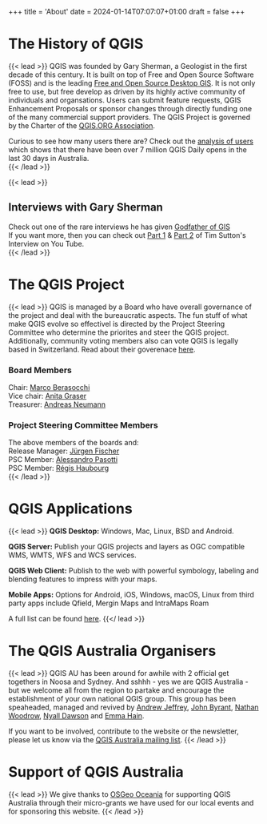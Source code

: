 +++
title = 'About'
date = 2024-01-14T07:07:07+01:00
draft = false
+++

# The History of QGIS
{{< lead >}}
QGIS was founded by Gary Sherman, a Geologist in the first decade of this century. It is built on top of Free and Open Source Software (FOSS) and is the leading [Free and Open Source Desktop GIS](https://www.osgeo.org/projects/qgis/). It is not only free to use, but free develop as driven by its highly active community of individuals and organsations. Users can submit feature requests, QGIS Enhancement Proposals or sponsor changes through directly funding one of the many commercial support providers. The QGIS Project is governed by the Charter of the [QGIS.ORG Association](https://www.qgis.org/en/site/getinvolved/governance/charter/index.html).   

Curious to see how many users there are? Check out the [analysis of users](https://analytics.qgis.org/) which shows that there have been over 7 million QGIS Daily opens in the last 30 days in Australia.     
{{< /lead >}}

{{< lead >}}
## Interviews with Gary Sherman
Check out one of the rare interviews he has given [Godfather of GIS](https://www.xyht.com/spatial-itgis/godfather-of-qgis/)  
If you want more, then you can check out [Part 1](https://youtu.be/-CuSMDjhmow?si=tzocI9GuS0vJ7MKo) & [Part 2](https://youtu.be/OeeF7bXQRsc?si=XVlRryqgKd6bM1Gj) of Tim Sutton's Interview on You Tube.  
{{< /lead >}}

# The QGIS Project
{{< lead >}}
QGIS is managed by a Board who have overall governance of the project and deal with the bureaucratic aspects. The fun stuff of what make QGIS evolve so effectivel is directed by the Project Steering Committee who determine the priorites and steer the QGIS project. Additionally, community voting members also can vote  QGIS is legally based in Switzerland. Read about their goverenace [here](https://www.qgis.org/en/site/getinvolved/governance/governance.html).   

### Board Members
Chair: [Marco Berasocchi](https://www.osgeo.org/member/bernasocchi/)  
Vice chair: [Anita Graser](https://www.osgeo.org/member/anita-graser/)  
Treasurer: [Andreas Neumann](https://www.linkedin.com/in/andreas-neumann-a10114277/)  

### Project Steering Committee Members
The above members of the boards and:  
Release Manager: [Jürgen Fischer](https://www.osgeo.org/member/jurgen-fischer/)  
PSC Member: [Alessandro Pasotti](https://www.linkedin.com/in/itopen/)  
PSC Member: [Régis Haubourg](https://www.osgeo.org/member/regis-haubourg/)   
{{< /lead >}}

# QGIS Applications
{{< lead >}}
**QGIS Desktop:** Windows, Mac, Linux, BSD and Android.  

**QGIS Server:** Publish your QGIS projects and layers as OGC compatible WMS, WMTS, WFS and WCS services.  

**QGIS Web Client:** Publish to the web with powerful symbology, labeling and blending features to impress with your maps.  

**Mobile Apps:** Options for Android, iOS, Windows, macOS, Linux from third party apps include Qfield, Mergin Maps and IntraMaps Roam  

A full list can be found [here](https://www.qgis.org/en/site/about/features.html).
{{</ lead >}}

# The QGIS Australia Organisers
{{< lead >}}
QGIS AU has been around for awhile with 2 official get togethers in Noosa and Sydney. And sshhh - yes we are QGIS Australia - but we welcome all from the region to partake and encourage the establishment of your own national QGIS group. This group has been speaheaded, managed and revived by [Andrew Jeffrey](https://www.osgeo.org/member/jeffrey/), [John Byrant](https://www.osgeo.org/member/bryant/), [Nathan Woodrow](https://www.linkedin.com/in/nathanw/), [Nyall Dawson](https://www.linkedin.com/in/nyall-dawson-18b6016a/?originalSubdomain=au) and [Emma Hain](https://www.osgeo.org/member/hain/).     

If you want to be involved, contribute to the website or the newsletter, please let us know via the [QGIS Australia mailing list](https://groups.google.com/g/australian-qgis-user-group?pli=1).
{{< /lead >}}

# Support of QGIS Australia  
{{< lead >}}
We give thanks to [OSGeo Oceania](https://osgeo-oceania.org/) for supporting QGIS Australia through their micro-grants we have used for our local events and for sponsoring this website. 
{{< /lead >}}
